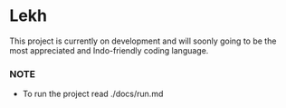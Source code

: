 # Lekh
This project is currently on development and will soonly going to be the most appreciated and Indo-friendly coding language.

### NOTE
- To run the project read ./docs/run.md